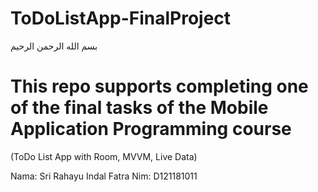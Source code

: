 # ToDoListApp-FinalProject
بسم الله الرحمن الرحيم

# This repo supports completing one of the final tasks of the Mobile Application Programming course
(ToDo List App with Room, MVVM, Live Data)

Nama: Sri Rahayu Indal Fatra
Nim: D121181011
